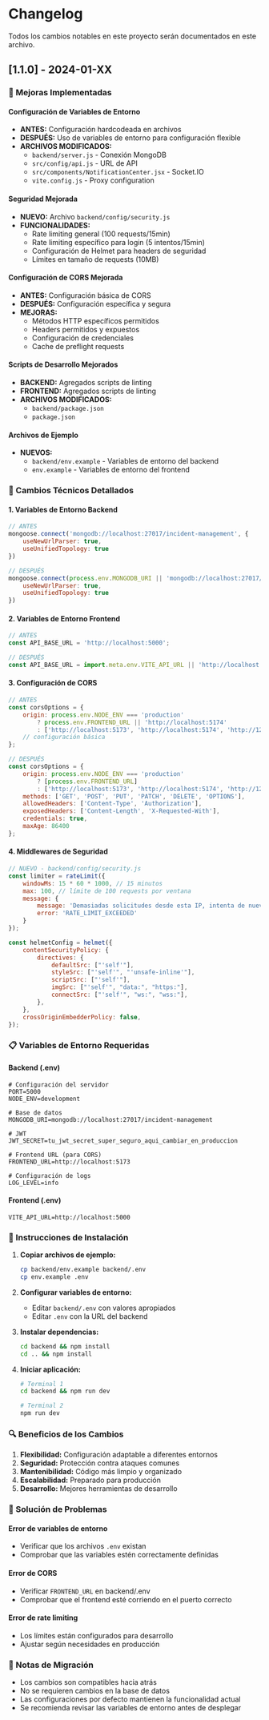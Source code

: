 # Changelog

Todos los cambios notables en este proyecto serán documentados en este archivo.

## [1.1.0] - 2024-01-XX

### 🚀 Mejoras Implementadas

#### Configuración de Variables de Entorno
- **ANTES:** Configuración hardcodeada en archivos
- **DESPUÉS:** Uso de variables de entorno para configuración flexible
- **ARCHIVOS MODIFICADOS:**
  - `backend/server.js` - Conexión MongoDB
  - `src/config/api.js` - URL de API
  - `src/components/NotificationCenter.jsx` - Socket.IO
  - `vite.config.js` - Proxy configuration

#### Seguridad Mejorada
- **NUEVO:** Archivo `backend/config/security.js`
- **FUNCIONALIDADES:**
  - Rate limiting general (100 requests/15min)
  - Rate limiting específico para login (5 intentos/15min)
  - Configuración de Helmet para headers de seguridad
  - Límites en tamaño de requests (10MB)

#### Configuración de CORS Mejorada
- **ANTES:** Configuración básica de CORS
- **DESPUÉS:** Configuración específica y segura
- **MEJORAS:**
  - Métodos HTTP específicos permitidos
  - Headers permitidos y expuestos
  - Configuración de credenciales
  - Cache de preflight requests

#### Scripts de Desarrollo Mejorados
- **BACKEND:** Agregados scripts de linting
- **FRONTEND:** Agregados scripts de linting
- **ARCHIVOS MODIFICADOS:**
  - `backend/package.json`
  - `package.json`

#### Archivos de Ejemplo
- **NUEVOS:**
  - `backend/env.example` - Variables de entorno del backend
  - `env.example` - Variables de entorno del frontend

### 🔧 Cambios Técnicos Detallados

#### 1. Variables de Entorno Backend
```javascript
// ANTES
mongoose.connect('mongodb://localhost:27017/incident-management', {
    useNewUrlParser: true,
    useUnifiedTopology: true
})

// DESPUÉS
mongoose.connect(process.env.MONGODB_URI || 'mongodb://localhost:27017/incident-management', {
    useNewUrlParser: true,
    useUnifiedTopology: true
})
```

#### 2. Variables de Entorno Frontend
```javascript
// ANTES
const API_BASE_URL = 'http://localhost:5000';

// DESPUÉS
const API_BASE_URL = import.meta.env.VITE_API_URL || 'http://localhost:5000';
```

#### 3. Configuración de CORS
```javascript
// ANTES
const corsOptions = {
    origin: process.env.NODE_ENV === 'production'
        ? process.env.FRONTEND_URL || 'http://localhost:5174'
        : ['http://localhost:5173', 'http://localhost:5174', 'http://127.0.0.1:5173', 'http://127.0.0.1:5174'],
    // configuración básica
};

// DESPUÉS
const corsOptions = {
    origin: process.env.NODE_ENV === 'production'
        ? [process.env.FRONTEND_URL]
        : ['http://localhost:5173', 'http://localhost:5174', 'http://127.0.0.1:5173', 'http://127.0.0.1:5174'],
    methods: ['GET', 'POST', 'PUT', 'PATCH', 'DELETE', 'OPTIONS'],
    allowedHeaders: ['Content-Type', 'Authorization'],
    exposedHeaders: ['Content-Length', 'X-Requested-With'],
    credentials: true,
    maxAge: 86400
};
```

#### 4. Middlewares de Seguridad
```javascript
// NUEVO - backend/config/security.js
const limiter = rateLimit({
    windowMs: 15 * 60 * 1000, // 15 minutos
    max: 100, // límite de 100 requests por ventana
    message: {
        message: 'Demasiadas solicitudes desde esta IP, intenta de nuevo más tarde.',
        error: 'RATE_LIMIT_EXCEEDED'
    }
});

const helmetConfig = helmet({
    contentSecurityPolicy: {
        directives: {
            defaultSrc: ["'self'"],
            styleSrc: ["'self'", "'unsafe-inline'"],
            scriptSrc: ["'self'"],
            imgSrc: ["'self'", "data:", "https:"],
            connectSrc: ["'self'", "ws:", "wss:"],
        },
    },
    crossOriginEmbedderPolicy: false,
});
```

### 📋 Variables de Entorno Requeridas

#### Backend (.env)
```env
# Configuración del servidor
PORT=5000
NODE_ENV=development

# Base de datos
MONGODB_URI=mongodb://localhost:27017/incident-management

# JWT
JWT_SECRET=tu_jwt_secret_super_seguro_aqui_cambiar_en_produccion

# Frontend URL (para CORS)
FRONTEND_URL=http://localhost:5173

# Configuración de logs
LOG_LEVEL=info
```

#### Frontend (.env)
```env
VITE_API_URL=http://localhost:5000
```

### 🚀 Instrucciones de Instalación

1. **Copiar archivos de ejemplo:**
   ```bash
   cp backend/env.example backend/.env
   cp env.example .env
   ```

2. **Configurar variables de entorno:**
   - Editar `backend/.env` con valores apropiados
   - Editar `.env` con la URL del backend

3. **Instalar dependencias:**
   ```bash
   cd backend && npm install
   cd .. && npm install
   ```

4. **Iniciar aplicación:**
   ```bash
   # Terminal 1
   cd backend && npm run dev
   
   # Terminal 2
   npm run dev
   ```

### 🔍 Beneficios de los Cambios

1. **Flexibilidad:** Configuración adaptable a diferentes entornos
2. **Seguridad:** Protección contra ataques comunes
3. **Mantenibilidad:** Código más limpio y organizado
4. **Escalabilidad:** Preparado para producción
5. **Desarrollo:** Mejores herramientas de desarrollo

### 🐛 Solución de Problemas

#### Error de variables de entorno
- Verificar que los archivos `.env` existan
- Comprobar que las variables estén correctamente definidas

#### Error de CORS
- Verificar `FRONTEND_URL` en backend/.env
- Comprobar que el frontend esté corriendo en el puerto correcto

#### Error de rate limiting
- Los límites están configurados para desarrollo
- Ajustar según necesidades en producción

### 📝 Notas de Migración

- Los cambios son compatibles hacia atrás
- No se requieren cambios en la base de datos
- Las configuraciones por defecto mantienen la funcionalidad actual
- Se recomienda revisar las variables de entorno antes de desplegar 